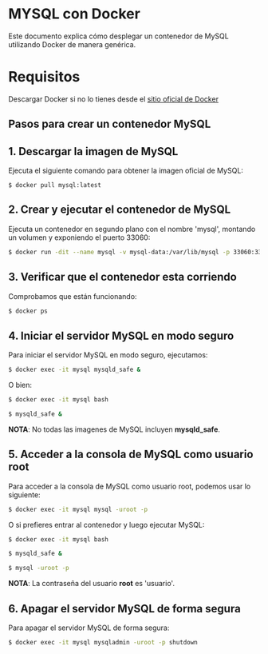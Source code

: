 # MYSQL con Docker
Este documento explica cómo desplegar un contenedor de MySQL utilizando Docker de manera genérica.

# Requisitos
Descargar Docker si no lo tienes desde el [sitio oficial de Docker](http://docker.com/products/docker-desktop/ )

## Pasos para crear un contenedor MySQL

## 1. Descargar la imagen de MySQL
Ejecuta el siguiente comando para obtener la imagen oficial de MySQL:
```
$ docker pull mysql:latest
```
## 2. Crear y ejecutar el contenedor de MySQL
Ejecuta un contenedor en segundo plano con el nombre 'mysql', montando un volumen y exponiendo el puerto 33060:
```bash
$ docker run -dit --name mysql -v mysql-data:/var/lib/mysql -p 33060:3306 mysql:latest
```

## 3. Verificar que el contenedor esta corriendo
Comprobamos que están funcionando:
```bash
$ docker ps
```
## 4. Iniciar el servidor MySQL en modo seguro
Para iniciar el servidor MySQL en modo seguro, ejecutamos:
```bash
$ docker exec -it mysql mysqld_safe &
```
O bien:
```bash
$ docker exec -it mysql bash

$ mysqld_safe &
```
**NOTA**: No todas las imagenes de MySQL incluyen **mysqld_safe**.

## 5. Acceder a la consola de MySQL como usuario root
Para acceder a la consola de MySQL como usuario root, podemos usar lo siguiente: 
```bash
$ docker exec -it mysql mysql -uroot -p
```
O si prefieres entrar al contenedor y luego ejecutar MySQL:

```bash
$ docker exec -it mysql bash

$ mysqld_safe &

$ mysql -uroot -p
```

**NOTA**: La contraseña del usuario **root** es 'usuario'. 

## 6. Apagar el servidor MySQL de forma segura
Para apagar el servidor MySQL de forma segura:
```bash
$ docker exec -it mysql mysqladmin -uroot -p shutdown
```
